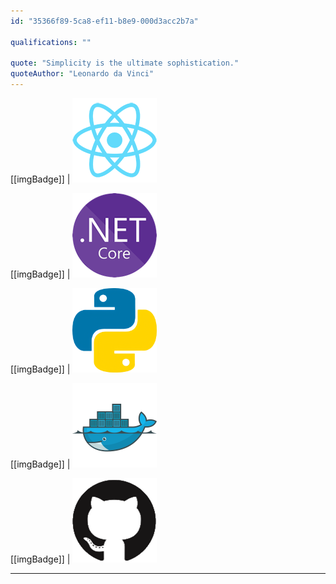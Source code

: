 ```yaml
---
id: "35366f89-5ca8-ef11-b8e9-000d3acc2b7a"

qualifications: ""

quote: "Simplicity is the ultimate sophistication."
quoteAuthor: "Leonardo da Vinci"
---
```


[Editing your profile]: https://github.com/SSWConsulting/People/wiki/3.-Editing-your-profile

[[imgBadge]]
| ![Developer-react](../badges/Developer-react.png)

[[imgBadge]]
| ![Developer-dotnet-core](../badges/Developer-dotnet-core.png)

[[imgBadge]]
| ![Developer-python](../badges/Developer-python.png)

[[imgBadge]]
| ![Developer-docker](../badges/Developer-docker.png)

[[imgBadge]]
| ![Developer Github](../badges/Developer-github.png)

---
